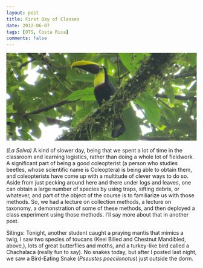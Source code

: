 ```yaml
---
layout: post
title: First Day of Classes
date: 2012-06-07
tags: [OTS, Costa Rica]
comments: false
---
```

![toucan](/assets/images/img_0330-toucan-crop.jpg)

*(La Selva)* A kind of slower day, being that we spent a lot of time in the classroom and learning logistics, rather than doing a whole lot of fieldwork. A significant part of being a good coleopterist (a person who studies beetles, whose scientific name is Coleoptera) is being able to obtain them, and coleopterists have come up with a multitude of clever ways to do so. Aside from just pecking around here and there under logs and leaves, one can obtain a large number of species by using traps, sifting debris, or whatever, and part of the object of the course is to familiarize us with those methods. So, we had a lecture on collection methods, a lecture on taxonomy, a demonstration of some of these methods, and then deployed a class experiment using those methods. I’ll say more about that in another post.

Sitings: Tonight, another student caught a praying mantis that mimics a twig, I saw two species of toucans (Keel Billed and Chestnut Mandibled, above,), lots of great butterflies and moths, and a turkey-like bird called a Chachalaca (really fun to say). No snakes today, but after I posted last night, we saw a Bird-Eating Snake (*Pseustes poecilonotus*) just outside the dorm.
